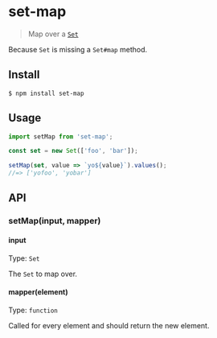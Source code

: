 # set-map

> Map over a [`Set`](https://developer.mozilla.org/en-US/docs/Web/JavaScript/Reference/Global_Objects/Set)

Because `Set` is missing a `Set#map` method.

## Install

```
$ npm install set-map
```

## Usage

```js
import setMap from 'set-map';

const set = new Set(['foo', 'bar']);

setMap(set, value => `yo${value}`).values();
//=> ['yofoo', 'yobar']
```

## API

### setMap(input, mapper)

#### input

Type: `Set`

The `Set` to map over.

#### mapper(element)

Type: `function`

Called for every element and should return the new element.
